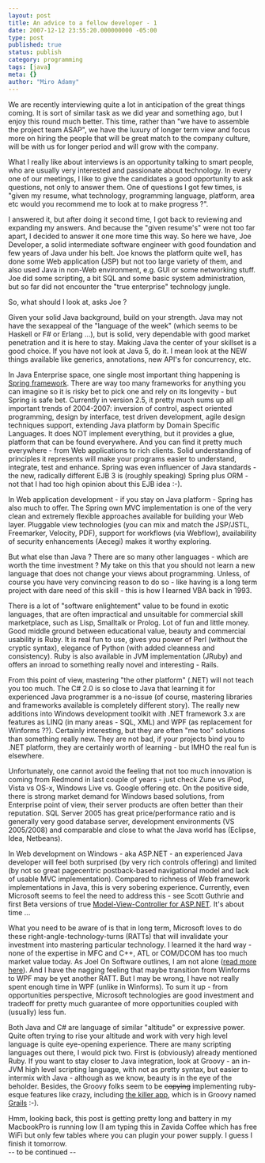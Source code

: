 ```yaml
---
layout: post
title: An advice to a fellow developer - 1
date: 2007-12-12 23:55:20.000000000 -05:00
type: post
published: true
status: publish
category: programming
tags: [java]
meta: {}
author: "Miro Adamy"
---
```

<p>We are recently interviewing quite a lot in anticipation of the great things coming. It is sort of similar task as we did year and something ago, but I enjoy this round much better. This time, rather than "we have to assemble the project team ASAP", we have the luxury of longer term view and focus more on hiring the people that will be great match to the company culture, will be with us for longer period and will grow with the company.</p>
<p>What I really like about interviews is an opportunity talking to smart people, who are usually very interested and passionate about technology. In every one of our meetings, I like to give the candidates a good opportunity to ask questions, not only to answer them. One of questions I got few times, is "given my resume, what technology, programming language, platform, area etc would you recommend me to look at to make progress ?".</p>
<p>I answered it, but after doing it second time, I got back to reviewing and expanding my answers. And because the "given resume's" were not too far apart, I decided to answer it one more time this way. So here we have, Joe Developer, a solid intermediate software engineer with good foundation and few years of Java under his belt. Joe knows the platform quite well, has done some Web application (JSP) but not too large variety of them, and also used Java in non-Web environment, e.g. GUI or some networking stuff. Joe did some scripting, a bit SQL and some basic system administration, but so far did not encounter the "true enterprise" technology jungle.</p>
<p>So, what should I look at, asks Joe  ?</p>
<p>Given your solid Java background, build on your strength. Java may not have the sexappeal of the "language of the week" (which seems to be Haskell or F# or Erlang ...), but is solid, very dependable with good market penetration and it is here to stay. Making Java the center of your skillset is a good choice. If you have not look at Java 5, do it. I mean look at the NEW things available like generics, annotations, new API's for concurrency, etc.</p>
<p>In Java Enterprise space, one single most important thing happening is <a href="http://www.springframework.org/" target="_blank">Spring framework</a>. There are way too many frameworks for anything you can imagine so it is risky bet to pick one and rely on its longevity - but Spring is  safe bet. Currently in version 2.5, it pretty much sums up all important trends of 2004-2007: inversion of control, aspect oriented programming, design by interface, test driven development, agile design techniques support, extending Java platform by Domain Specific Languages. It does NOT implement everything, but it provides a glue, platform that can be found everywhere. And you can find it pretty much everywhere - from Web applications to rich clients. Solid understanding of principles it represents will make your programs easier to understand, integrate, test and enhance. Spring was even influencer of Java standards - the new, radically different EJB 3 is (roughly speaking) Spring plus ORM - not that I had too high opinion about this EJB idea :-).</p>
<p>In Web application development - if you stay on Java platform - Spring has also much to offer. The Spring own MVC implementation is one of the very clean and extremely flexible approaches available for building your Web layer. Pluggable view technologies (you can mix and match the JSP/JSTL, Freemarker, Velocity, PDF), support for workflows (via Webflow), availability of security enhancements (Aecegi) makes it worthy exploring.</p>
<p>But what else than Java ? There are so many other languages - which are worth the time investment ? My take on this that you should not learn a new language that does not change your views about programming. Unless, of course you have very convincing reason to do so - like having is a long term project with dare need of this skill - this is how I learned VBA back in 1993.</p>
<p>There is a lot of "software enlightement" value to be found in exotic languages, that are often impractical and unsuitable for commercial skill marketplace, such as Lisp, Smalltalk or Prolog. Lot of fun and little money. Good middle ground between educational value, beauty and commercial usability is Ruby. It is real fun to use, gives you power of Perl (without the cryptic syntax), elegance of Python (with added cleanness and consistency). Ruby is also available in JVM implementation (JRuby) and offers an inroad to something really novel and interesting - Rails.</p>
<p>From this point of view, mastering "the other platform" (.NET) will not teach you too much. The C# 2.0 is so close to Java that learning it for experienced Java programmer is a no-issue (of course, mastering libraries and frameworks available is completely different story). The really new additions into Windows development toolkit with .NET framework 3.x are features as LINQ (in many areas - SQL, XML) and WPF  (as replacement for Winforms ??). Certainly interesting, but they are often "me too" solutions than something really new. They are not bad, if your projects bind you to .NET platform, they are certainly worth of learning - but IMHO the real fun is elsewhere.</p>
<p>Unfortunately, one cannot avoid the feeling that not too much innovation is coming from Redmond in last couple of years - just check Zune vs iPod, Vista vs OS-x, Windows Live vs. Google offering etc. On the positive side, there is strong market demand for Windows based solutions, from Enterprise point of view, their server products are often better than their reputation. SQL Server 2005 has great price/performance ratio and is generally very good database server, development environments (VS 2005/2008) and comparable and close to what the Java world has (Eclipse, Idea, Netbeans).</p>
<p>In Web development on Windows - aka ASP.NET - an experienced Java developer will feel both surprised (by very rich controls offering) and limited (by not so great pagecentric postback-based navigational model and lack of usable MVC implementation). Compared to richness of Web framework implementations in Java, this is very sobering experience. Currently, even Microsoft seems to feel the need to address this - see Scott Guthrie and first Beta versions of true <a href="http://weblogs.asp.net/scottgu/archive/2007/10/14/asp-net-mvc-framework.aspx" target="_blank">Model-View-Controller for ASP.NET</a>. It's about time ...</p>
<p>What you need to be aware of is that in long term, Microsoft loves to do these right-angle-technology-turns (RATTs) that will invalidate your investment into mastering particular technology. I learned it the hard way - none of the expertise in MFC and C++, ATL or COM/DCOM has too much market value today. As Joel On Software outlines, I am not alone (<a href="http://www.joelonsoftware.com/articles/APIWar.html" target="_blank">read more here</a>). And I have the nagging feeling that maybe transition from Winforms to WPF may be yet another RATT. But I may be wrong, I have not really spent enough time in WPF (unlike in Winforms). To sum it up - from opportunities perspective, Microsoft technologies are good investment and tradeoff for pretty much guarantee of more opportunities coupled with (usually) less fun.</p>
<p>Both Java and C# are language of similar "altitude" or expressive power. Quite often trying to rise your altitude and work with very high level language is quite eye-opening experience. There are many scripting languages out there, I would pick two. First is (obviously) already mentioned Ruby. If you want to stay closer to Java integration, look at Groovy - an in-JVM high level scripting language, with not as pretty syntax, but easier to intermix with Java - although as we know, beauty is in the eye of the beholder. Besides, the Groovy folks seem to be <strike>copying</strike> implementing ruby-esque features like crazy, including <a href="http://www.rubyonrails.org/">the killer app</a>, which is in Groovy named <a href="http://grails.codehaus.org/" target="_blank">Grails</a> :-).</p>
<p>Hmm, looking back, this post is getting pretty long and battery in my MacbookPro is running low (I am typing this in Zavida Coffee which has free WiFi but only few tables where you can plugin your power supply. I guess I finish it tomorrow.<br />
-- to be continued --</p>
